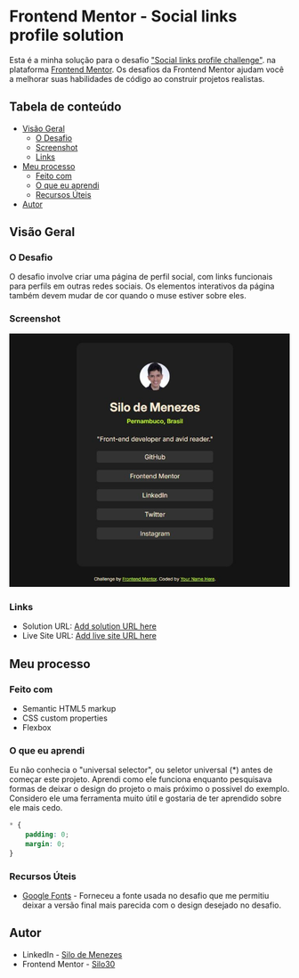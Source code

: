 # Frontend Mentor - Social links profile solution

Esta é a minha solução para o desafio ["Social links profile challenge"](https://www.frontendmentor.io/challenges/social-links-profile-UG32l9m6dQ). na plataforma [Frontend Mentor](https://www.frontendmentor.io/home). Os desafios da Frontend Mentor ajudam você a melhorar suas habilidades de código ao construir projetos realistas.
## Tabela de conteúdo

- [Visão Geral](#visão-geral)
  - [O Desafio](#o-desafio)
  - [Screenshot](#screenshot)
  - [Links](#links)
- [Meu processo](#meu-processo)
  - [Feito com](#feito-com)
  - [O que eu aprendi](#o-que-eu-aprendi)
  - [Recursos Úteis](#recursos-úteis)
- [Autor](#autor)

## Visão Geral

### O Desafio

O desafio involve criar uma página de perfil social, com links funcionais para perfils em outras redes sociais. Os elementos interativos da página também devem mudar de cor quando o muse estiver sobre eles.

### Screenshot

![Screenshot](./assets/images/preview.JPG)

### Links

- Solution URL: [Add solution URL here](https://your-solution-url.com)
- Live Site URL: [Add live site URL here](https://your-live-site-url.com)

## Meu processo
### Feito com

- Semantic HTML5 markup
- CSS custom properties
- Flexbox

### O que eu aprendi

Eu não conhecia o "universal selector", ou seletor universal (*) antes de começar este projeto. Aprendi como ele funciona enquanto pesquisava formas de deixar o design do projeto o mais próximo o possivel do exemplo. Considero ele uma ferramenta muito útil e gostaria de ter aprendido sobre ele mais cedo.

```css
* {
    padding: 0;
    margin: 0;
}
```

###  Recursos Úteis

- [Google Fonts](https://fonts.google.com/) - Forneceu a fonte usada no desafio que me permitiu deixar a versão final mais parecida com o design desejado no desafio.

## Autor

- LinkedIn - [Silo de Menezes](www.linkedin.com/in/silo-menezes-648920197)
- Frontend Mentor - [Silo30](https://www.frontendmentor.io/profile/Silo30)
